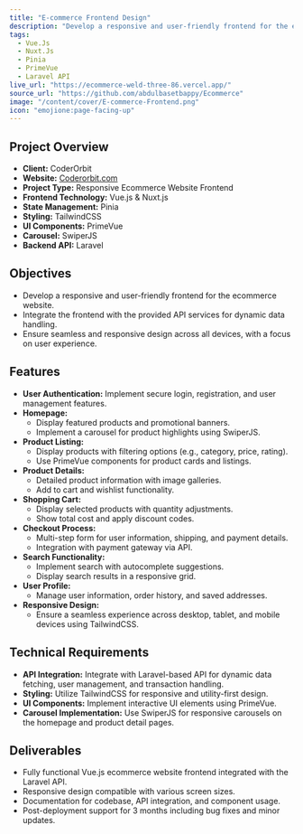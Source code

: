 ```yaml
---
title: "E-commerce Frontend Design"
description: "Develop a responsive and user-friendly frontend for the ecommerce website."
tags:
  - Vue.Js
  - Nuxt.Js
  - Pinia
  - PrimeVue
  - Laravel API
live_url: "https://ecommerce-weld-three-86.vercel.app/"
source_url: "https://github.com/abdulbasetbappy/Ecommerce"
image: "/content/cover/E-commerce-Frontend.png"
icon: "emojione:page-facing-up"
---
```


## Project Overview
- **Client:** CoderOrbit
- **Website:** [Coderorbit.com](https://coderorbit.com/)
- **Project Type:** Responsive Ecommerce Website Frontend
- **Frontend Technology:** Vue.js & Nuxt.js
- **State Management:** Pinia
- **Styling:** TailwindCSS
- **UI Components:** PrimeVue
- **Carousel:** SwiperJS
- **Backend API:** Laravel

## Objectives
- Develop a responsive and user-friendly frontend for the ecommerce website.
- Integrate the frontend with the provided API services for dynamic data handling.
- Ensure seamless and responsive design across all devices, with a focus on user experience.

## Features
- **User Authentication:** Implement secure login, registration, and user management features.
- **Homepage:** 
  - Display featured products and promotional banners.
  - Implement a carousel for product highlights using SwiperJS.
- **Product Listing:** 
  - Display products with filtering options (e.g., category, price, rating).
  - Use PrimeVue components for product cards and listings.
- **Product Details:**
  - Detailed product information with image galleries.
  - Add to cart and wishlist functionality.
- **Shopping Cart:**
  - Display selected products with quantity adjustments.
  - Show total cost and apply discount codes.
- **Checkout Process:**
  - Multi-step form for user information, shipping, and payment details.
  - Integration with payment gateway via API.
- **Search Functionality:**
  - Implement search with autocomplete suggestions.
  - Display search results in a responsive grid.
- **User Profile:**
  - Manage user information, order history, and saved addresses.
- **Responsive Design:** 
  - Ensure a seamless experience across desktop, tablet, and mobile devices using TailwindCSS.

## Technical Requirements
- **API Integration:** Integrate with Laravel-based API for dynamic data fetching, user management, and transaction handling.
- **Styling:** Utilize TailwindCSS for responsive and utility-first design.
- **UI Components:** Implement interactive UI elements using PrimeVue.
- **Carousel Implementation:** Use SwiperJS for responsive carousels on the homepage and product detail pages.

## Deliverables
- Fully functional Vue.js ecommerce website frontend integrated with the Laravel API.
- Responsive design compatible with various screen sizes.
- Documentation for codebase, API integration, and component usage.
- Post-deployment support for 3 months including bug fixes and minor updates.
